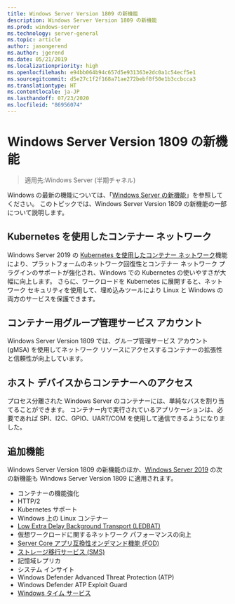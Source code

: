 ```yaml
---
title: Windows Server Version 1809 の新機能
description: Windows Server Version 1809 の新機能
ms.prod: windows-server
ms.technology: server-general
ms.topic: article
author: jasongerend
ms.author: jgerend
ms.date: 05/21/2019
ms.localizationpriority: high
ms.openlocfilehash: e94bb064b94c657d5e931363e2dc0a1c54ecf5e1
ms.sourcegitcommit: d5e27c1f2f168a71ae272bebf8f50e1b3ccbcca3
ms.translationtype: HT
ms.contentlocale: ja-JP
ms.lasthandoff: 07/23/2020
ms.locfileid: "86956074"
---
```

# <a name="whats-new-in-windows-server-version-1809"></a>Windows Server Version 1809 の新機能

>適用先:Windows Server (半期チャネル)

Windows の最新の機能については、「[Windows Server の新機能](whats-new-in-windows-server.md)」を参照してください。 このトピックでは、Windows Server Version 1809 の新機能の一部について説明します。

## <a name="container-networking-with-kubernetes"></a>Kubernetes を使用したコンテナー ネットワーク

Windows Server 2019 の [Kubernetes を使用したコンテナー ネットワーク](../networking/sdn/technologies/containers/container-networking-overview.md)機能により、プラットフォームのネットワーク回復性とコンテナー ネットワーク プラグインのサポートが強化され、Windows での Kubernetes の使いやすさが大幅に向上します。 さらに、ワークロードを Kubernetes に展開すると、ネットワーク セキュリティを使用して、埋め込みツールにより Linux と Windows の両方のサービスを保護できます。

## <a name="group-managed-service-accounts-for-containers"></a>コンテナー用グループ管理サービス アカウント

Windows Server Version 1809 では、グループ管理サービス アカウント (gMSA) を使用してネットワーク リソースにアクセスするコンテナーの拡張性と信頼性が向上しています。 

## <a name="host-device-access-for-containers"></a>ホスト デバイスからコンテナーへのアクセス

プロセス分離された Windows Server のコンテナーには、単純なバスを割り当てることができます。 コンテナー内で実行されているアプリケーションは、必要であれば SPI、I2C、GPIO、UART/COM を使用して通信できるようになりました。

## <a name="additional-features"></a>追加機能
Windows Server Version 1809 の新機能のほか、[Windows Server 2019](../get-started-19/get-started-19.md) の次の新機能も Windows Server Version 1809 に適用されます。

* コンテナーの機能強化
* HTTP/2
* Kubernetes サポート
* Windows 上の Linux コンテナー
* [Low Extra Delay Background Transport (LEDBAT)](https://techcommunity.microsoft.com/t5/networking-blog/bg-p/NetworkingBlog)
* 仮想ワークロードに関するネットワーク パフォーマンスの向上
* [Server Core アプリ互換性オンデマンド機能 (FOD)](../get-started-19/install-fod-19.md)
* [ストレージ移行サービス (SMS)](../storage/whats-new-in-storage.md#storage-spaces-direct)
* 記憶域レプリカ
* システム インサイト 
* Windows Defender Advanced Threat Protection (ATP)
* Windows Defender ATP Exploit Guard
* [Windows タイム サービス](../networking/windows-time-service/insider-preview.md)
